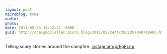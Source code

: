```yaml
---
layout: post
microblog: true
audio: 
photo: 
date: 2011-05-23 19:12:41 -0600
guid: http://craigmcclellan.micro.blog/2011/05/24/t72832357060710400.html
---
```

Telling scary stories around the campfire.  [instagr.am/p/EpFLm/](http://instagr.am/p/EpFLm/)
